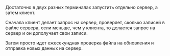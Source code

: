   Достаточно в двух разных терминалах запустить отдельно сервер, а затем клиент.

  Сначала клиент делает запрос на сервер, проверяет, сколько записей в файле сервера,
если меньше, чем у клиента, то делается запрос на сервер и он дополучает свои записи.

  Затем просто идет ежесекундная проверка файла на обновления и отправка новых данных на сервер.